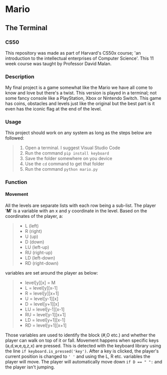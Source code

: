 # Mario
## The Terminal

### CS50
This repository was made as part of Harvard's CS50x course; 'an introduction to the intellectual enterprises of Computer Science'.
This 11 week course was taught by Professor David Malan.

### Description
My final project is a game somewhat like the Mario we have all come to know and love but there's a twist.
This version is played in a terminal; not some fancy console like a PlayStation, Xbox or Nintendo Switch.
This game has coins, obstacles and levels just like the original but the best part is it even has the iconic flag at the end of the level.

### Usage
This project should work on any system as long as the steps below are followed:
> 1. Open a terminal. I suggest Visual Studio Code
> 2. Run the command `pip install keyboard`
> 3. Save the folder somewhere on you device
> 4. Use the `cd` command to get that folder
> 5. Run the command `python mario.py`

### Function

#### Movement
All the levels are separate lists with each row being a sub-list.
The player '**M**' is a variable with an x and y coordinate in the level.
Based on the coordinates of the player, a:
> - L (left)
> - R (right)
> - U (up)
> - D (down)
> - LU (left-up)
> - RU (right-up)
> - LD (left-down)
> - RD (right-down)

variables are set around the player as below:
> - level[y][x] = M
> - L = level[y][x-1]
> - R = level[y][x+1]
> - U = level[y-1][x]
> - D = level[y+1][x]
> - LU = level[y-1][x-1]
> - RU = level[y-1][x+1]
> - LD = level[y+1][x-1]
> - RD = level[y+1][x+1]

Those variables are used to identify the block 
(#,O etc.) and whether the player can walk on 
top of it or fall. Movement happens when specific 
keys (a,d,w,e,q,z,x) are pressed. This is detected 
with the keyboard library using the line `if keyboard.is_pressed('key')`.
After a key is clicked, the player's current position is changed to `' '`
and using the L, R etc. variables the player will move.
The player will automatically move down `if D == " ":` and the player isn't jumping.
